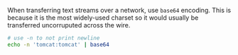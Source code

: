 When transferring text streams over a network, use `base64` encoding. This is because it is the most widely-used charset so it would usually be transferred uncorruputed across the wire.

```bash
# use -n to not print newline
echo -n 'tomcat:tomcat' | base64
```